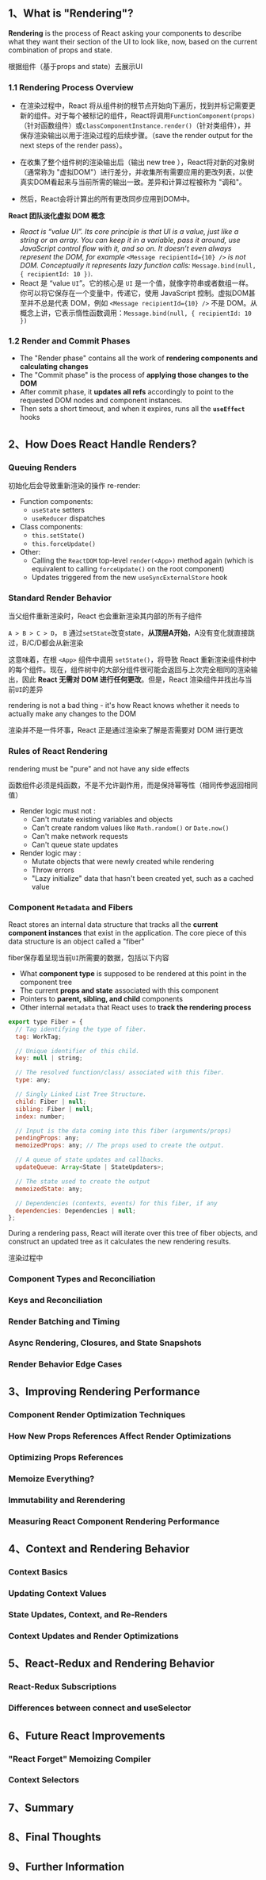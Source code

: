 ## 1、What is "Rendering"?

**Rendering** is the process of React asking your components to describe what they want their section of the UI to look like, now, based on the current combination of props and state.

根据组件（基于props and state）去展示UI

### 1.1 Rendering Process Overview

- 在渲染过程中，React 将从组件树的根节点开始向下遍历，找到并标记需要更新的组件。对于每个被标记的组件，React将调用`FunctionComponent(props)`（针对函数组件）或`classComponentInstance.render()`（针对类组件），并保存渲染输出以用于渲染过程的后续步骤。（save the render output for the next steps of the render pass）。
- 在收集了整个组件树的渲染输出后（输出 new tree ），React将对新的对象树（通常称为 "虚拟DOM"）进行差分，并收集所有需要应用的更改列表，以使真实DOM看起来与当前所需的输出一致。差异和计算过程被称为 "调和"。

- 然后，React会将计算出的所有更改同步应用到DOM中。

**React 团队淡化虚拟 DOM 概念**

- *React is “value UI”. Its core principle is that UI is a value, just like a string or an array.* *You can keep it in a variable, pass it around, use JavaScript control flow with it, and so on.* *It doesn’t even always represent the DOM, for example* `<Message recipientId={10} />` *is not DOM. Conceptually it represents lazy function calls:* `Message.bind(null, { recipientId: 10 })`*.*
- React 是 “value `UI`”。它的核心是 `UI` 是一个值，就像字符串或者数组一样。你可以将它保存在一个变量中，传递它，使用 JavaScript 控制。虚拟DOM甚至并不总是代表 DOM，例如 `<Message recipientId={10} />` 不是 DOM。从概念上讲，它表示惰性函数调用：`Message.bind(null, { recipientId: 10 })`

### 1.2 Render and Commit Phases

- The "Render phase" contains all the work of **rendering components and calculating changes**
- The "Commit phase" is the process of **applying those changes to the DOM**
- After commit phase, it **updates all refs** accordingly to point to the requested DOM nodes and component instances. 
- Then sets a short timeout, and when it expires, runs all the **`useEffect`** hooks

## 2、How Does React Handle Renders?

### Queuing Renders

初始化后会导致重新渲染的操作 re-render:

- Function components:
  - `useState` setters
  - `useReducer` dispatches
- Class components:
  - `this.setState()`
  - `this.forceUpdate()`
- Other:
  - Calling the `ReactDOM` top-level `render(<App>)` method again (which is equivalent to calling `forceUpdate()` on the root component)
  - Updates triggered from the new `useSyncExternalStore` hook

### Standard Render Behavior

当父组件重新渲染时，React 也会重新渲染其内部的所有子组件

 `A > B > C > D`， `B` 通过`setState`改变state，**从顶层A开始**，A没有变化就直接跳过，B/C/D都会从新渲染

这意味着，在根 `<App>` 组件中调用 `setState()`，将导致 React 重新渲染组件树中的每个组件。现在，组件树中的大部分组件很可能会返回与上次完全相同的渲染输出，因此 **React 无需对 DOM 进行任何更改**。但是，React 渲染组件并找出与当前`UI`的差异

rendering is not a bad thing - it's how React knows whether it needs to actually make any changes to the DOM  

渲染并不是一件坏事，React 正是通过渲染来了解是否需要对 DOM 进行更改

### Rules of React Rendering

rendering must be "pure" and not have any side effects

函数组件必须是纯函数，不是不允许副作用，而是保持幂等性（相同传参返回相同值）

- Render logic must not :
  - Can't mutate existing variables and objects
  - Can't create random values like `Math.random()` or `Date.now()`
  - Can't make network requests
  - Can't queue state updates
- Render logic may :
  - Mutate objects that were newly created while rendering
  - Throw errors
  - "Lazy initialize" data that hasn't been created yet, such as a cached value

### Component `Metadata` and Fibers

React stores an internal data structure that tracks all the **current component instances** that exist in the application. The core piece of this data structure is an object called a "fiber"

fiber保存着呈现当前`UI`所需要的数据，包括以下内容

- What **component type** is supposed to be rendered at this point in the component tree
- The current **props and state** associated with this component
- Pointers to **parent, sibling, and child** components
- Other internal `metadata` that React uses to **track the rendering process**

```js
export type Fiber = {
  // Tag identifying the type of fiber.
  tag: WorkTag;

  // Unique identifier of this child.
  key: null | string;

  // The resolved function/class/ associated with this fiber.
  type: any;

  // Singly Linked List Tree Structure.
  child: Fiber | null;
  sibling: Fiber | null;
  index: number;

  // Input is the data coming into this fiber (arguments/props)
  pendingProps: any;
  memoizedProps: any; // The props used to create the output.

  // A queue of state updates and callbacks.
  updateQueue: Array<State | StateUpdaters>;

  // The state used to create the output
  memoizedState: any;

  // Dependencies (contexts, events) for this fiber, if any
  dependencies: Dependencies | null;
};
```

During a rendering pass, React will iterate over this tree of fiber objects, and construct an updated tree as it calculates the new rendering results.

渲染过程中

### Component Types and Reconciliation



### Keys and Reconciliation



### Render Batching and Timing



### Async Rendering, Closures, and State Snapshots



### Render Behavior Edge Cases



## 3、Improving Rendering Performance

### Component Render Optimization Techniques

### How New Props References Affect Render Optimizations

### Optimizing Props References

### Memoize Everything?

### Immutability and Rerendering

### Measuring React Component Rendering Performance

## 4、Context and Rendering Behavior

### Context Basics

### Updating Context Values

### State Updates, Context, and Re-Renders

### Context Updates and Render Optimizations

## 5、React-Redux and Rendering Behavior

### React-Redux Subscriptions



### Differences between connect and useSelector



## 6、Future React Improvements

### "React Forget" Memoizing Compiler



### Context Selectors



## 7、Summary



## 8、Final Thoughts



## 9、Further Information

